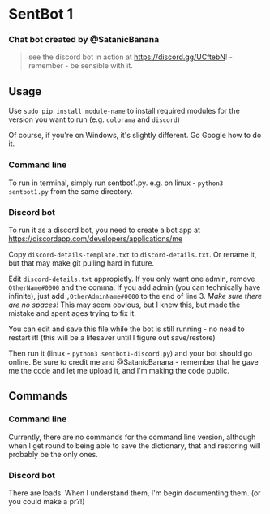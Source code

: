 # SentBot 1
### Chat bot created by @SatanicBanana

 > see the discord bot in action at https://discord.gg/UCftebN! - remember - be sensible with it.

## Usage

Use `sudo pip install module-name` to install required modules for the version you want to run (e.g. `colorama` and `discord`)

Of course, if you're on Windows, it's slightly different. Go Google how to do it.

### Command line

To run in terminal, simply run sentbot1.py.
e.g. on linux - `python3 sentbot1.py` from the same directory.

### Discord bot

To run it as a discord bot, you need to create a bot app at https://discordapp.com/developers/applications/me

Copy `discord-details-template.txt` to `discord-details.txt`. Or rename it, but that may make git pulling hard in future.

Edit `discord-details.txt` appropietly. If you only want one admin, remove `OtherName#0000` and the comma. If you add admin (you can technically have infinite), just add `,OtherAdminName#0000` to the end of line 3. _Make sure there are no spaces!_ This may seem obvious, but I knew this, but made the mistake and spent ages trying to fix it.

You can edit and save this file while the bot is still running - no nead to restart it! (this will be a lifesaver until I figure out save/restore)

Then run it (linux - `python3 sentbot1-discord.py`) and your bot should go online. Be sure to credit me and @SatanicBanana - remember that he gave me the code and let me upload it, and I'm making the code public.

## Commands

### Command line

Currently, there are no commands for the command line version, although when I get round to being able to save the dictionary, that and restoring will probably be the only ones.

### Discord bot

There are loads. When I understand them, I'm begin documenting them. (or you could make a pr?!)
